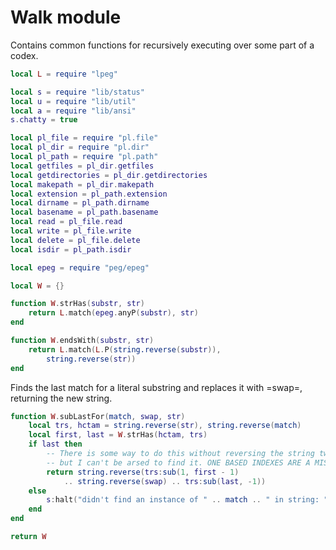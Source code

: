 # Walk module
  Contains common functions for recursively executing over some part of
a codex.  

```lua
local L = require "lpeg"

local s = require "lib/status"
local u = require "lib/util"
local a = require "lib/ansi"
s.chatty = true

local pl_file = require "pl.file"
local pl_dir = require "pl.dir"
local pl_path = require "pl.path"
local getfiles = pl_dir.getfiles
local getdirectories = pl_dir.getdirectories
local makepath = pl_dir.makepath
local extension = pl_path.extension
local dirname = pl_path.dirname
local basename = pl_path.basename
local read = pl_file.read
local write = pl_file.write
local delete = pl_file.delete
local isdir = pl_path.isdir

local epeg = require "peg/epeg"
```
```lua
local W = {}
```
```lua
function W.strHas(substr, str)
    return L.match(epeg.anyP(substr), str)
end

function W.endsWith(substr, str)
    return L.match(L.P(string.reverse(substr)),
        string.reverse(str))
end
```
Finds the last match for a literal substring and replaces it
with =swap=, returning the new string.

```lua
function W.subLastFor(match, swap, str)
    local trs, hctam = string.reverse(str), string.reverse(match)
    local first, last = W.strHas(hctam, trs)
    if last then
        -- There is some way to do this without reversing the string twice,
        -- but I can't be arsed to find it. ONE BASED INDEXES ARE A MISTAKE
        return string.reverse(trs:sub(1, first - 1) 
            .. string.reverse(swap) .. trs:sub(last, -1))
    else
        s:halt("didn't find an instance of " .. match .. " in string: " .. str)
    end 
end
```
```lua
return W
```
